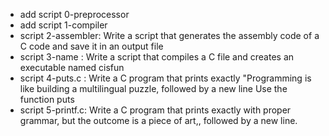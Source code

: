 - add script 0-preprocessor
- add script 1-compiler
- script 2-assembler: Write a script that generates the assembly code of a C code and save it in an output file
- script 3-name : Write a script that compiles a C file and creates an executable named cisfun
- script 4-puts.c : Write a C program that prints exactly "Programming is like building a multilingual puzzle, followed by a new line Use the function puts
- script 5-printf.c: Write a C program that prints exactly with proper grammar, but the outcome is a piece of art,, followed by a new line.
